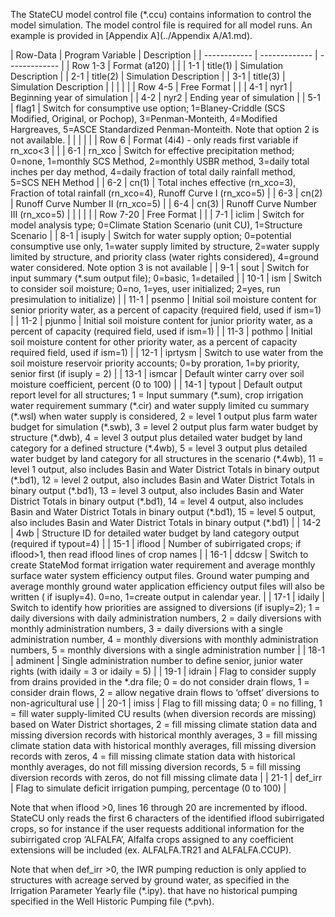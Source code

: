 The StateCU model control file (*.ccu) contains information to control the model simulation.  The model 
control file is required for all model runs.  An example is provided in [Appendix A](../Appendix A/A1.md).  

 | Row-Data | Program Variable | Description |
    | ------------ | ------------- | ------------- |
	| Row 1-3 | Format (a120) | |
    | 1-1 | title(1) | Simulation Description |
	| 2-1 | title(2) | Simulation Description |
	| 3-1 | title(3) | Simulation Description |
	| | | |
	| Row 4-5 | Free Format | |
	| 4-1 | nyr1 | Beginning year of simulation |
	| 4-2 | nyr2 | Ending year of simulation |
	| 5-1 | flag1 | Switch for consumptive use option; 1=Blaney-Criddle (SCS Modified, Original, or Pochop), 3=Penman-Monteith, 4=Modified Hargreaves,  5=ASCE Standardized Penman-Monteith. Note that option 2 is not available. |
	| | | |
	| Row 6 | Format (4i4) - only reads first variable if rn_xco<3 | |
	| 6-1 | rn_xco | Switch for effective precipitation method; 0=none, 1=monthly SCS Method, 2=monthly USBR method, 3=daily total inches per day method, 4=daily fraction of total daily rainfall method, 5=SCS NEH Method |
	| 6-2 | cn(1) | Total inches effective (rn_xco=3), Fraction of total rainfall (rn_xco=4), Runoff Curve I (rn_xco=5) |
	| 6-3 | cn(2) | Runoff Curve Number II (rn_xco=5) |
	| 6-4 | cn(3) | Runoff Curve Number III (rn_xco=5) |
	| | | |
	| Row 7-20 | Free Format | |
	| 7-1 | iclim | Switch for model analysis type; 0=Climate Station Scenario (unit CU), 1=Structure Scenario |
	| 8-1 | isuply | Switch for water supply option; 0=potential consumptive use only, 1=water supply limited by structure, 2=water supply limited by structure, and priority class (water rights considered), 4=ground water considered. Note option 3 is not available |
    | 9-1 | sout | Switch for input summary (*.sum output file); 0=basic, 1=detailed |
    | 10-1 | ism | Switch to consider soil moisture; 0=no, 1=yes, user initialized; 2=yes, run presimulation to initialize) |
	| 11-1 | psenmo | Initial soil moisture content for senior priority water, as a percent of capacity (required field, used if ism=1) |
	| 11-2 | pjunmo | Initial soil moisture content for junior priority water, as a percent of capacity (required field, used if ism=1) |
	| 11-3 | pothmo | Initial soil moisture content for other priority water, as a percent of capacity required field, used if ism=1) |
	| 12-1 | iprtysm | Switch to use water from the soil moisture reservoir priority accounts; 0=by proration, 1=by priority, senior first (if isuply = 2) |
	| 13-1 | ismcar | Default winter carry over soil moisture coefficient, percent (0 to 100) |
	| 14-1 | typout | Default output report level for all structures; 1 = Input summary (\*.sum), crop irrigation water requirement summary (\*.cir) and water supply limited cu summary (\*.wsl) when water supply is considered, 2 = level 1 output plus farm water budget for simulation (\*.swb), 3 = level 2 output plus farm water budget by structure (\*.dwb), 4 = level 3 output plus detailed water budget by land category for a defined structure (\*.4wb), 5 = level 3 output plus detailed water budget by land category for all structures in the scenario (\*.4wb), 11 = level 1 output, also includes Basin and Water District Totals in binary output (\*.bd1), 12 = level 2 output, also includes Basin and Water District Totals in binary output (\*.bd1), 13 = level 3 output, also includes Basin and Water District Totals in binary output (\*.bd1), 14 = level 4 output, also includes Basin and Water District Totals in binary output (\*.bd1), 15 = level 5 output, also includes Basin and Water District Totals in binary output (\*.bd1) |
	| 14-2 | 4wb | Structure ID for detailed water budget by land category output  (required if typout=4) |
	| 15-1 | iflood | Number of subirrigated crops; if iflood>1, then read iflood lines of crop names |
	| 16-1 | ddcsw | Switch to create StateMod format irrigation water requirement and average monthly surface water system efficiency output files. Ground water pumping and average monthly ground water application efficiency output files will also be written ( if isuply=4). 0=no, 1=create output in calendar year. |
	| 17-1 | idaily | Switch to identify how priorities are assigned to diversions (if isuply=2);  1 = daily diversions with daily administration numbers, 2 = daily diversions with monthly administration numbers, 3 = daily diversions with a single administration number, 4 = monthly diversions with monthly administration numbers, 5 = monthly diversions with a single administration number |
	| 18-1 | adminent | Single administration number to define senior, junior water rights (with idaily = 3 or idaily = 5) |
	| 19-1 | idrain | Flag to consider supply from drains provided in the *.dra file; 0 = do not consider drain flows, 1 = consider drain flows, 2 = allow negative drain flows to ‘offset’ diversions to non-agricultural use |
	| 20-1 | imiss | Flag to fill missing data; 0 = no filling, 1 = fill water supply-limited CU results (when diversion records are missing) based on Water District shortages, 2 = fill missing climate station data and missing diversion records with historical monthly averages, 3 = fill missing climate station data with historical monthly averages, fill missing diversion records with zeros, 4 = fill missing climate station data with historical monthly averages, do not fill missing diversion records, 5 = fill missing diversion records with zeros, do not fill missing climate data |
	| 21-1 | def_irr | Flag to simulate deficit irrigation pumping, percentage (0 to 100) |
	
Note that when iflood >0, lines 16 through 20 are incremented by iflood.  StateCU only reads the first 6 
characters of the identified iflood subirrigated crops, so for instance if the user requests additional 
information for the subirrigated crop ‘ALFALFA’, Alfalfa crops assigned to any coefficient extensions will 
be included (ex. ALFALFA.TR21 and ALFALFA.CCUP). 

Note that when def_irr >0, the IWR pumping reduction is only applied to structures with acreage served 
by ground water, as specified in the Irrigation Parameter Yearly file (\*.ipy). that have no historical 
pumping  specified in the Well Historic Pumping file (\*.pvh).